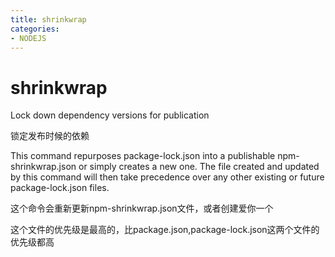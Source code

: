 ```yaml
---
title: shrinkwrap
categories: 
- NODEJS
---
```

# shrinkwrap

Lock down dependency versions for publication

锁定发布时候的依赖



This command repurposes package-lock.json into a publishable npm-shrinkwrap.json or simply creates a new one. The file created and updated by this command will then take precedence over any other existing or future package-lock.json files. 

这个命令会重新更新npm-shrinkwrap.json文件，或者创建爱你一个

这个文件的优先级是最高的，比package.json,package-lock.json这两个文件的优先级都高


